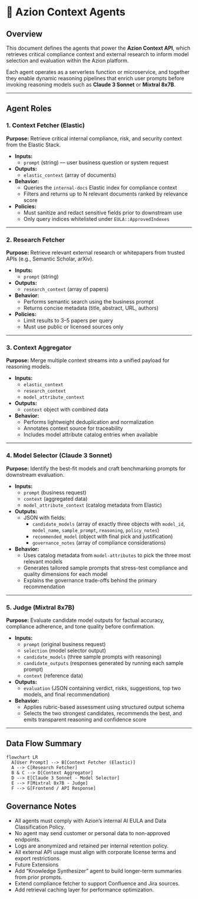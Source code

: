 # 🧠 Azion Context Agents

## Overview
This document defines the agents that power the **Azion Context API**, which retrieves critical compliance context and external research to inform model selection and evaluation within the Azion platform.

Each agent operates as a serverless function or microservice, and together they enable dynamic reasoning pipelines that enrich user prompts before invoking reasoning models such as **Claude 3 Sonnet** or **Mixtral 8x7B**.

---

## Agent Roles

### 1. Context Fetcher (Elastic)
**Purpose:** Retrieve critical internal compliance, risk, and security context from the Elastic Stack.

- **Inputs:**  
  - `prompt` (string) — user business question or system request  
- **Outputs:**  
  - `elastic_context` (array of documents)  
- **Behavior:**  
  - Queries the `internal-docs` Elastic index for compliance context  
  - Filters and returns up to N relevant documents ranked by relevance score  
- **Policies:**  
  - Must sanitize and redact sensitive fields prior to downstream use  
  - Only query indices whitelisted under `EULA::ApprovedIndexes`

---

### 2. Research Fetcher
**Purpose:** Retrieve relevant external research or whitepapers from trusted APIs (e.g., Semantic Scholar, arXiv).

- **Inputs:**  
  - `prompt` (string)  
- **Outputs:**  
  - `research_context` (array of papers)  
- **Behavior:**  
  - Performs semantic search using the business prompt  
  - Returns concise metadata (title, abstract, URL, authors)  
- **Policies:**  
  - Limit results to 3–5 papers per query  
  - Must use public or licensed sources only  

---

### 3. Context Aggregator
**Purpose:** Merge multiple context streams into a unified payload for reasoning models.

- **Inputs:**  
  - `elastic_context`  
  - `research_context`  
  - `model_attribute_context`  
- **Outputs:**  
  - `context` object with combined data  
- **Behavior:**  
  - Performs lightweight deduplication and normalization  
  - Annotates context source for traceability  
  - Includes model attribute catalog entries when available  

---

### 4. Model Selector (Claude 3 Sonnet)
**Purpose:** Identify the best-fit models and craft benchmarking prompts for downstream evaluation.

- **Inputs:**  
  - `prompt` (business request)  
  - `context` (aggregated data)  
  - `model_attribute_context` (catalog metadata from Elastic)  
- **Outputs:**  
  - JSON with fields:  
    - `candidate_models` (array of exactly three objects with `model_id`, `model_name`, `sample_prompt`, `reasoning`, `policy_notes`)  
    - `recommended_model` (object with final pick and justification)  
    - `governance_notes` (array of compliance considerations)  
- **Behavior:**  
  - Uses catalog metadata from `model-attributes` to pick the three most relevant models  
  - Generates tailored sample prompts that stress-test compliance and quality dimensions for each model  
  - Explains the governance trade-offs behind the primary recommendation  

---

### 5. Judge (Mixtral 8x7B)
**Purpose:** Evaluate candidate model outputs for factual accuracy, compliance adherence, and tone quality before confirmation.

- **Inputs:**  
  - `prompt` (original business request)  
  - `selection` (model selector output)  
  - `candidate_models` (three sample prompts with reasoning)  
  - `candidate_outputs` (responses generated by running each sample prompt)  
  - `context` (reference data)  
- **Outputs:**  
  - `evaluation` (JSON containing verdict, risks, suggestions, top two models, and final recommendation)  
- **Behavior:**  
  - Applies rubric-based assessment using structured output schema  
  - Selects the two strongest candidates, recommends the best, and emits transparent reasoning and confidence score  

---

## Data Flow Summary

```mermaid
flowchart LR
  A[User Prompt] --> B[Context Fetcher (Elastic)]
  A --> C[Research Fetcher]
  B & C --> D[Context Aggregator]
  D --> E[Claude 3 Sonnet - Model Selector]
  E --> F[Mixtral 8x7B - Judge]
  F --> G[Frontend / API Response]
```

## Governance Notes

- All agents must comply with Azion’s internal AI EULA and Data Classification Policy.
- No agent may send customer or personal data to non-approved endpoints.
- Logs are anonymized and retained per internal retention policy.
- All external API usage must align with corporate license terms and export restrictions.
- Future Extensions
- Add “Knowledge Synthesizer” agent to build longer-term summaries from prior prompts.
- Extend compliance fetcher to support Confluence and Jira sources.
- Add retrieval caching layer for performance optimization.
